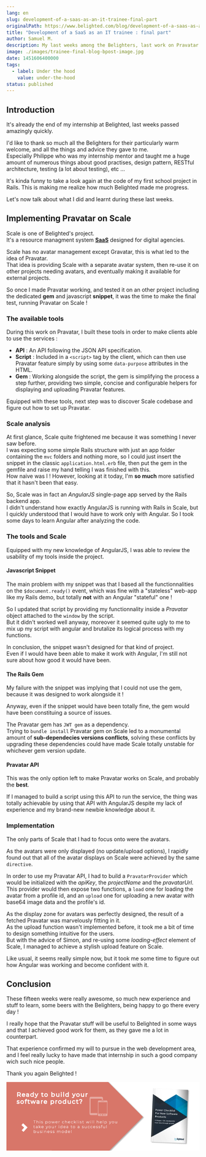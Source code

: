 ```yaml
---
lang: en
slug: development-of-a-saas-as-an-it-trainee-final-part
originalPath: https://www.belighted.com/blog/development-of-a-saas-as-an-it-trainee-final-part
title: "Development of a SaaS as an IT trainee : final part"
author: Samuel M.
description: My last weeks among the Belighters, last work on Pravatar and Scale.
image: ./images/trainee-final-blog-bpost-image.jpg
date: 1451606400000
tags:
  - label: Under the hood
    value: under-the-hood
status: published
---
```

Introduction
------------

It's already the end of my internship at Belighted, last weeks passed amazingly quickly.

I'd like to thank so much all the Belighters for their particularly warm welcome, and all the things and advice they gave to me.  
Especially Philippe who was my internship mentor and taught me a huge amount of numerous things about good practises, design pattern, RESTful architecture, testing (a lot about testing), etc ...

It's kinda funny to take a look again at the code of my first school project in Rails. This is making me realize how much Belighted made me progress.

Let's now talk about what I did and learnt during these last weeks.

Implementing Pravatar on Scale
------------------------------

Scale is one of Belighted's project.  
It's a resource managment system **[SaaS](/saas-guide-to-software-as-service)** designed for digital agencies.

Scale has no avatar management except Gravatar, this is what led to the idea of Pravatar.  
That idea is providing Scale with a separate avatar system, then re-use it on other projects needing avatars, and eventually making it available for external projects.

So once I made Pravatar working, and tested it on an other project including the dedicated **gem** and javascript **snippet**, it was the time to make the final test, running Pravatar on Scale !

### The available tools

During this work on Pravatar, I built these tools in order to make clients able to use the services :

*   **API** : An API following the JSON API specification.
*   **Script** : Included in a `<script>` tag by the client, which can then use Pravatar feature simply by using some `data-purpose` attributes in the HTML.
*   **Gem** : Working alongside the script, the gem is simplifying the process a step further, providing two simple, concise and configurable helpers for displaying and uploading Pravatar features.

Equipped with these tools, next step was to discover Scale codebase and figure out how to set up Pravatar.

### Scale analysis

At first glance, Scale quite frightened me because it was something I never saw before.  
I was expecting some simple Rails structure with just an app folder containing the `mvc` folders and nothing more, so I could just insert the snippet in the classic `application.html.erb` file, then put the gem in the gemfile and raise my hand telling I was finished with this.  
How naive was I ! However, looking at it today, I'm **so much** more satisfied that it hasn't been that easy.

So, Scale was in fact an _AngularJS_ single-page app served by the Rails backend app.  
I didn't understand how exactly AngularJS is running with Rails in Scale, but I quickly understood that I would have to work only with Angular. So I took some days to learn Angular after analyzing the code.

### The tools and Scale

Equipped with my new knowledge of AngularJS, I was able to review the usability of my tools inside the project.

#### Javascript Snippet

The main problem with my snippet was that I based all the functionnalities on the `$document.ready()` event, which was fine with a "stateless" web-app like my Rails demo, but totally **not** with an Angular "stateful" one !

So I updated that script by providing my functionnality inside a _Pravatar_ object attached to the `window` by the script.  
But it didn't worked well anyway, moreover it seemed quite ugly to me to mix up my script with angular and brutalize its logical process with my functions.

In conclusion, the snippet wasn't designed for that kind of project.  
Even if I would have been able to make it work with Angular, I'm still not sure about how good it would have been.

#### The Rails Gem

My failure with the snippet was implying that I could not use the gem, because it was designed to work alongside it !

Anyway, even if the snippet would have been totally fine, the gem would have been constituing a source of issues.

The Pravatar gem has `JWT gem` as a dependency.  
Trying to `bundle install` Pravatar gem on Scale led to a monumental amount of **sub-dependecies versions conflicts**, solving these conflicts by upgrading these dependencies could have made Scale totally unstable for whichever gem version update.

#### Pravatar API

This was the only option left to make Pravatar works on Scale, and probably the **best**.

If I managed to build a script using this API to run the service, the thing was totally achievable by using that API with AngularJS despite my lack of experience and my brand-new newbie knowledge about it.

### Implementation

The only parts of Scale that I had to focus onto were the avatars.

As the avatars were only displayed (no update/upload options), I rapidly found out that all of the avatar displays on Scale were achieved by the same `directive`.

In order to use my Pravatar API, I had to build a `PravatarProvider` which would be initialized with the _apiKey_, the _projectName_ and the _pravatarUrl_.  
This provider would then expose two functions, a `load` one for loading the avatar from a profile id, and an `upload` one for uploading a new avatar with base64 image data and the profile's id.

As the display zone for avatars was perfectly designed, the result of a fetched Pravatar was marvelously fitting in it.  
As the upload function wasn't implemented before, it took me a bit of time to design something intuitive for the users.  
But with the advice of Simon, and re-using some _loading-effect_ element of Scale, I managed to achieve a stylish upload feature on Scale.

Like usual, it seems really simple now, but it took me some time to figure out how Angular was working and become confident with it.

Conclusion
----------

These fifteen weeks were really awesome, so much new experience and stuff to learn, some beers with the Belighters, being happy to go there every day !

I really hope that the Pravatar stuff will be useful to Belighted in some ways and that I achieved good work for them, as they gave me a lot in counterpart.

That experience confirmed my will to pursue in the web development area, and I feel really lucky to have made that internship in such a good company wich such nice people.

Thank you again Belighted !  
  
[![New Call-to-action](/content/images/legacy/UPTtKvQU_5rjKfQJ1Qjwk.png)](https://cta-redirect.hubspot.com/cta/redirect/1684659/fb3606cc-cc1b-47d0-ae85-2c9f69837fe2)